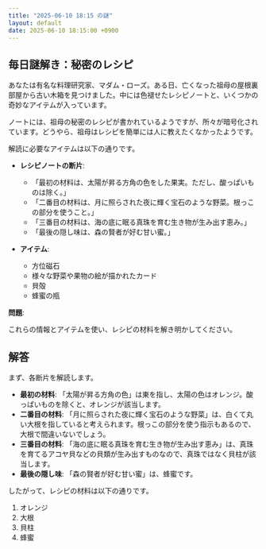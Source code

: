 ```yaml
---
title: "2025-06-10 18:15 の謎"
layout: default
date: 2025-06-10 18:15:00 +0900
---
```

## 毎日謎解き：秘密のレシピ

あなたは有名な料理研究家、マダム・ローズ。ある日、亡くなった祖母の屋根裏部屋から古い木箱を見つけました。中には色褪せたレシピノートと、いくつかの奇妙なアイテムが入っています。

ノートには、祖母の秘密のレシピが書かれているようですが、所々が暗号化されています。どうやら、祖母はレシピを簡単には人に教えたくなかったようです。

解読に必要なアイテムは以下の通りです。

*   **レシピノートの断片**:

    *   「最初の材料は、太陽が昇る方角の色をした果実。ただし、酸っぱいものは除く。」
    *   「二番目の材料は、月に照らされた夜に輝く宝石のような野菜。根っこの部分を使うこと。」
    *   「三番目の材料は、海の底に眠る真珠を育む生き物が生み出す恵み。」
    *   「最後の隠し味は、森の賢者が好む甘い蜜。」

*   **アイテム**:

    *   方位磁石
    *   様々な野菜や果物の絵が描かれたカード
    *   貝殻
    *   蜂蜜の瓶

**問題**:

これらの情報とアイテムを使い、レシピの材料を解き明かしてください。

## 解答

まず、各断片を解読します。

*   **最初の材料**: 「太陽が昇る方角の色」は東を指し、太陽の色はオレンジ。酸っぱいものを除くと、オレンジが該当します。
*   **二番目の材料**: 「月に照らされた夜に輝く宝石のような野菜」は、白くて丸い大根を指していると考えられます。根っこの部分を使う指示もあるので、大根で間違いないでしょう。
*   **三番目の材料**: 「海の底に眠る真珠を育む生き物が生み出す恵み」は、真珠を育てるアコヤ貝などの貝類が生み出すものなので、真珠ではなく貝柱が該当します。
*   **最後の隠し味**: 「森の賢者が好む甘い蜜」は、蜂蜜です。

したがって、レシピの材料は以下の通りです。

1.  オレンジ
2.  大根
3.  貝柱
4.  蜂蜜
